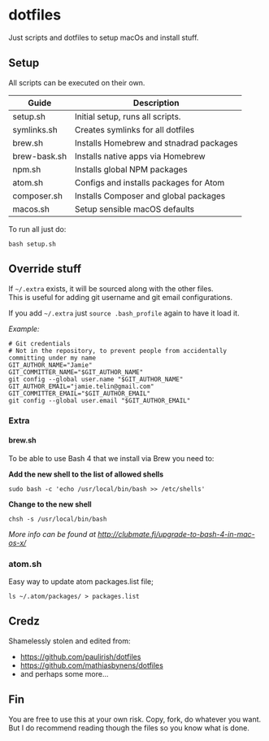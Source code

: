 # dotfiles
Just scripts and dotfiles to setup macOs and install stuff.

## Setup

All scripts can be executed on their own.


| Guide           | Description                                               |
|-----------------|-----------------------------------------------------------|
| setup.sh        | Initial setup, runs all scripts.                          |
| symlinks.sh     | Creates symlinks for all dotfiles                         |
| brew.sh         | Installs Homebrew and stnadrad packages                   |
| brew-bask.sh    | Installs native apps via Homebrew                         |
| npm.sh          | Installs global NPM packages                              |
| atom.sh         | Configs and installs packages for Atom                    |
| composer.sh     | Installs Composer and global packages                     |
| macos.sh        | Setup sensible macOS defaults                             |

To run all just do:

```
bash setup.sh
```

## Override stuff
If `~/.extra` exists, it will be sourced along with the other files.   
This is useful for adding git username and git email configurations.

If you add `~/.extra` just `source .bash_profile` again to have it load it.

*Example:*

```
# Git credentials
# Not in the repository, to prevent people from accidentally committing under my name
GIT_AUTHOR_NAME="Jamie"
GIT_COMMITTER_NAME="$GIT_AUTHOR_NAME"
git config --global user.name "$GIT_AUTHOR_NAME"
GIT_AUTHOR_EMAIL="jamie.telin@gmail.com"
GIT_COMMITTER_EMAIL="$GIT_AUTHOR_EMAIL"
git config --global user.email "$GIT_AUTHOR_EMAIL"
```

### Extra

#### brew.sh

To be able to use Bash 4 that we install via Brew you need to:

**Add the new shell to the list of allowed shells**
```
sudo bash -c 'echo /usr/local/bin/bash >> /etc/shells'
```
**Change to the new shell**
```
chsh -s /usr/local/bin/bash
```

*More info can be found at http://clubmate.fi/upgrade-to-bash-4-in-mac-os-x/*

### atom.sh

Easy way to update atom packages.list file;
```
ls ~/.atom/packages/ > packages.list
```


## Credz

Shamelessly stolen and edited from:

- https://github.com/paulirish/dotfiles
- https://github.com/mathiasbynens/dotfiles
- and perhaps some more...

## Fin

You are free to use this at your own risk. Copy, fork, do whatever you want.   
But I do recommend reading though the files so you know what is done.
